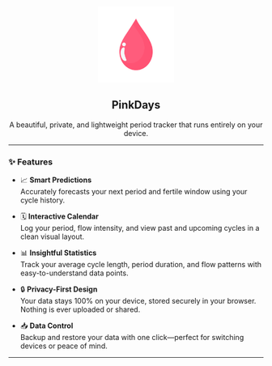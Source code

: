 <p align="center">
  <img src="pinkdays_transparentlogo.png" alt="PinkDays Logo" width="150"/>
</p>

<h2 align="center">PinkDays</h2>
<p align="center">A beautiful, private, and lightweight period tracker that runs entirely on your device.</p>

---

### ✨ Features

- 📈 **Smart Predictions**  
  Accurately forecasts your next period and fertile window using your cycle history.

- 🗓️ **Interactive Calendar**  
  Log your period, flow intensity, and view past and upcoming cycles in a clean visual layout.

- 📊 **Insightful Statistics**  
  Track your average cycle length, period duration, and flow patterns with easy-to-understand data points.

- 🔒 **Privacy-First Design**  
  Your data stays 100% on your device, stored securely in your browser. Nothing is ever uploaded or shared.

- 📥 **Data Control**  
  Backup and restore your data with one click—perfect for switching devices or peace of mind.

---
